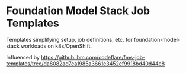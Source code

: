 # Foundation Model Stack Job Templates

Templates simplifying setup, job definitions, etc. for foundation-model-stack workloads on k8s/OpenShift.

Influenced by https://github.ibm.com/codeflare/fms-job-templates/tree/da8082ad7ca1985a3661e3452ef9918bd40d44e8
